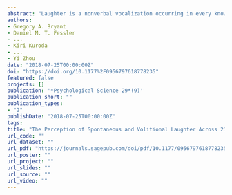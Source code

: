 ```yaml
---
abstract: "Laughter is a nonverbal vocalization occurring in every known culture, ubiquitous across all forms of human social interaction. Here, we examined whether listeners around the world, irrespective of their own native language and culture, can distinguish between spontaneous laughter and volitional laughter—laugh types likely generated by different vocal-production systems. Using a set of 36 recorded laughs produced by female English speakers in tests involving 884 participants from 21 societies across six regions of the world, we asked listeners to determine whether each laugh was real or fake, and listeners differentiated between the two laugh types with an accuracy of 56% to 69%. Acoustic analysis revealed that sound features associated with arousal in vocal production predicted listeners’ judgments fairly uniformly across societies. These results demonstrate high consistency across cultures in laughter judgments, underscoring the potential importance of nonverbal vocal communicative phenomena in human affiliation and cooperation."
authors:
- Gregory A. Bryant
- Daniel M. T. Fessler
- ...
- Kiri Kuroda
- ...
- Yi Zhou
date: "2018-07-25T00:00:00Z"
doi: "https://doi.org/10.1177%2F0956797618778235"
featured: false
projects: []
publication: '*Psychological Science 29*(9)'
publication_short: ""
publication_types:
- "2"
publishDate: "2018-07-25T00:00:00Z"
tags:
title: "The Perception of Spontaneous and Volitional Laughter Across 21 Societies"
url_code: ""
url_dataset: ""
url_pdf: "https://journals.sagepub.com/doi/pdf/10.1177/0956797618778235"
url_poster: ""
url_project: ""
url_slides: ""
url_source: ""
url_video: ""
---
```

